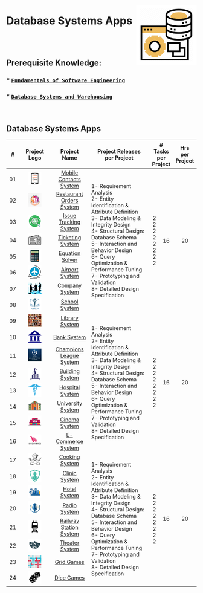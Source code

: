 <a href="/database-systems-apps/README.md"><img align="right" width="160" src="/logos/database-systems-apps.png"></img></a>

# Database Systems Apps

<br><br>

## Prerequisite Knowledge: 
### * [`Fundamentals of Software Engineering`](https://github.com/cs-MohamedAyman/Software-Engineering-Trainings/blob/master/fundamentals-of-software-engineering.md) 
### * [`Database Systems and Warehousing`](https://github.com/cs-MohamedAyman/Software-Engineering-Trainings/blob/master/database-systems-and-warehousing.md) 

<br>

## Database Systems Apps

<table>
    <thead>
        <tr>
<th width="30px">#</th>
<th width="170px">Project Logo</th>
<th width="150px">Project Name</th>
<th width="450px">Project Releases <br> per Project</th>
<th width="120px" colspan=2># Tasks <br> per Project</th>
<th width="30px">Hrs <br> per Project</th>
        </tr>
    </thead>
    <tbody>
        <tr>
<td align="center">01</td>
<td align="center"><a href="https://github.com/cs-MohamedAyman/Software-Engineering-Educational-Projects/blob/master/database-systems-apps/mobile-contacts-system/README.md">
<img width="50%" src="https://github.com/cs-MohamedAyman/Software-Engineering-Educational-Projects/blob/master/logos/mobile-contacts-system.png"></img></a></td>
<td align="center"><a href="https://github.com/cs-MohamedAyman/Software-Engineering-Educational-Projects/blob/master/database-systems-apps/mobile-contacts-system/README.md">Mobile Contacts System</a></td>
<td align="left" rowspan=8>
1- Requirement Analysis <br>
2- Entity Identification & Attribute Definition <br>
3- Data Modeling & Integrity Design <br>
4- Structural Design: Database Schema <br>
5- Interaction and Behavior Design <br>
6- Query Optimization & Performance Tuning <br>
7- Prototyping and Validation <br>
8- Detailed Design Specification <br>
</td>
<td align="center" rowspan=8>
2 <br>
2 <br>
2 <br>
2 <br>
2 <br>
2 <br>
2 <br>
2 <br>
</td>
<td align="center" rowspan=8>16</td>
<td align="center" rowspan=8>20</td>
        </tr>
        <tr>
<td align="center">02</td>
<td align="center"><a href="https://github.com/cs-MohamedAyman/Software-Engineering-Educational-Projects/blob/master/database-systems-apps/restaurant-orders-system/README.md">
<img width="50%" src="https://github.com/cs-MohamedAyman/Software-Engineering-Educational-Projects/blob/master/logos/restaurant-orders-system.png"></img></a></td>
<td align="center"><a href="https://github.com/cs-MohamedAyman/Software-Engineering-Educational-Projects/blob/master/database-systems-apps/restaurant-orders-system/README.md">Restaurant Orders System</a></td>
        </tr>
        <tr>
<td align="center">03</td>
<td align="center"><a href="https://github.com/cs-MohamedAyman/Software-Engineering-Educational-Projects/blob/master/database-systems-apps/issue-tracking-system/README.md">
<img width="50%" src="https://github.com/cs-MohamedAyman/Software-Engineering-Educational-Projects/blob/master/logos/issue-tracking-system.png"></img></a></td>
<td align="center"><a href="https://github.com/cs-MohamedAyman/Software-Engineering-Educational-Projects/blob/master/database-systems-apps/issue-tracking-system/README.md">Issue Tracking System</a></td>
        </tr>
        <tr>
<td align="center">04</td>
<td align="center"><a href="https://github.com/cs-MohamedAyman/Software-Engineering-Educational-Projects/blob/master/database-systems-apps/ticketing-system/README.md">
<img width="50%" src="https://github.com/cs-MohamedAyman/Software-Engineering-Educational-Projects/blob/master/logos/ticketing-system.png"></img></a></td>
<td align="center"><a href="https://github.com/cs-MohamedAyman/Software-Engineering-Educational-Projects/blob/master/database-systems-apps/ticketing-system/README.md">Ticketing System</a></td>
        </tr>
        <tr>
<td align="center">05</td>
<td align="center"><a href="https://github.com/cs-MohamedAyman/Software-Engineering-Educational-Projects/blob/master/database-systems-apps/equation-solver/README.md">
<img width="50%" src="https://github.com/cs-MohamedAyman/Software-Engineering-Educational-Projects/blob/master/logos/equation-solver.png"></img></a></td>
<td align="center"><a href="https://github.com/cs-MohamedAyman/Software-Engineering-Educational-Projects/blob/master/database-systems-apps/equation-solver/README.md">Equation Solver</a></td>
        <tr>
<td align="center">06</td>
<td align="center"><a href="https://github.com/cs-MohamedAyman/Software-Engineering-Educational-Projects/blob/master/database-systems-apps/airport-system/README.md">
<img width="50%" src="https://github.com/cs-MohamedAyman/Software-Engineering-Educational-Projects/blob/master/logos/airport-system.png"></img></a></td>
<td align="center"><a href="https://github.com/cs-MohamedAyman/Software-Engineering-Educational-Projects/blob/master/database-systems-apps/airport-system/README.md">Airport System</a></td>
        </tr>
        <tr>
<td align="center">07</td>
<td align="center"><a href="https://github.com/cs-MohamedAyman/Software-Engineering-Educational-Projects/blob/master/database-systems-apps/company-system/README.md">
<img width="50%" src="https://github.com/cs-MohamedAyman/Software-Engineering-Educational-Projects/blob/master/logos/company-system.png"></img></a></td>
<td align="center"><a href="https://github.com/cs-MohamedAyman/Software-Engineering-Educational-Projects/blob/master/database-systems-apps/company-system/README.md">Company System</a></td>
        </tr>
        <tr>
<td align="center">08</td>
<td align="center"><a href="https://github.com/cs-MohamedAyman/Software-Engineering-Educational-Projects/blob/master/database-systems-apps/school-system/README.md">
<img width="50%" src="https://github.com/cs-MohamedAyman/Software-Engineering-Educational-Projects/blob/master/logos/school-system.png"></img></a></td>
<td align="center"><a href="https://github.com/cs-MohamedAyman/Software-Engineering-Educational-Projects/blob/master/database-systems-apps/school-system/README.md">School System</a></td>
        </tr>
        <tr>
<td align="center">09</td>
<td align="center"><a href="https://github.com/cs-MohamedAyman/Software-Engineering-Educational-Projects/blob/master/database-systems-apps/library-system/README.md">
<img width="50%" src="https://github.com/cs-MohamedAyman/Software-Engineering-Educational-Projects/blob/master/logos/library-system.png"></img></a></td>
<td align="center"><a href="https://github.com/cs-MohamedAyman/Software-Engineering-Educational-Projects/blob/master/database-systems-apps/library-system/README.md">Library System</a></td>
<td align="left" rowspan=8>
1- Requirement Analysis <br>
2- Entity Identification & Attribute Definition <br>
3- Data Modeling & Integrity Design <br>
4- Structural Design: Database Schema <br>
5- Interaction and Behavior Design <br>
6- Query Optimization & Performance Tuning <br>
7- Prototyping and Validation <br>
8- Detailed Design Specification <br>
</td>
<td align="center" rowspan=8>
2 <br>
2 <br>
2 <br>
2 <br>
2 <br>
2 <br>
2 <br>
2 <br>
</td>
<td align="center" rowspan=8>16</td>
<td align="center" rowspan=8>20</td>
        </tr>
        <tr>
<td align="center">10</td>
<td align="center"><a href="https://github.com/cs-MohamedAyman/Software-Engineering-Educational-Projects/blob/master/database-systems-apps/bank-system/README.md">
<img width="50%" src="https://github.com/cs-MohamedAyman/Software-Engineering-Educational-Projects/blob/master/logos/bank-system.png"></img></a></td>
<td align="center"><a href="https://github.com/cs-MohamedAyman/Software-Engineering-Educational-Projects/blob/master/database-systems-apps/bank-system/README.md">Bank System</a></td>
        </tr>
        <tr>
<td align="center">11</td>
<td align="center"><a href="https://github.com/cs-MohamedAyman/Software-Engineering-Educational-Projects/blob/master/database-systems-apps/champions-league-system/README.md">
<img width="50%" src="https://github.com/cs-MohamedAyman/Software-Engineering-Educational-Projects/blob/master/logos/champions-league-system.png"></img></a></td>
<td align="center"><a href="https://github.com/cs-MohamedAyman/Software-Engineering-Educational-Projects/blob/master/database-systems-apps/champions-league-system/README.md">Champions League System</a></td>
        </tr>
        <tr>
<td align="center">12</td>
<td align="center"><a href="https://github.com/cs-MohamedAyman/Software-Engineering-Educational-Projects/blob/master/database-systems-apps/building-system/README.md">
<img width="50%" src="https://github.com/cs-MohamedAyman/Software-Engineering-Educational-Projects/blob/master/logos/building-system.png"></img></a></td>
<td align="center"><a href="https://github.com/cs-MohamedAyman/Software-Engineering-Educational-Projects/blob/master/database-systems-apps/building-system/README.md">Building System</a></td>
        </tr>
        <tr>
<td align="center">13</td>
<td align="center"><a href="https://github.com/cs-MohamedAyman/Software-Engineering-Educational-Projects/blob/master/database-systems-apps/hospital-system/README.md">
<img width="50%" src="https://github.com/cs-MohamedAyman/Software-Engineering-Educational-Projects/blob/master/logos/hospital-system.png"></img></a></td>
<td align="center"><a href="https://github.com/cs-MohamedAyman/Software-Engineering-Educational-Projects/blob/master/database-systems-apps/hospital-system/README.md">Hospital System</a></td>
        <tr>
<td align="center">14</td>
<td align="center"><a href="https://github.com/cs-MohamedAyman/Software-Engineering-Educational-Projects/blob/master/database-systems-apps/university-system/README.md">
<img width="50%" src="https://github.com/cs-MohamedAyman/Software-Engineering-Educational-Projects/blob/master/logos/university-system.png"></img></a></td>
<td align="center"><a href="https://github.com/cs-MohamedAyman/Software-Engineering-Educational-Projects/blob/master/database-systems-apps/university-system/README.md">University System</a></td>
        </tr>
        <tr>
<td align="center">15</td>
<td align="center"><a href="https://github.com/cs-MohamedAyman/Software-Engineering-Educational-Projects/blob/master/database-systems-apps/cinema-system/README.md">
<img width="50%" src="https://github.com/cs-MohamedAyman/Software-Engineering-Educational-Projects/blob/master/logos/cinema-system.png"></img></a></td>
<td align="center"><a href="https://github.com/cs-MohamedAyman/Software-Engineering-Educational-Projects/blob/master/database-systems-apps/cinema-system/README.md">Cinema System</a></td>
        </tr>
        <tr>
<td align="center">16</td>
<td align="center"><a href="https://github.com/cs-MohamedAyman/Software-Engineering-Educational-Projects/blob/master/database-systems-apps/e-commerce-system/README.md">
<img width="50%" src="https://github.com/cs-MohamedAyman/Software-Engineering-Educational-Projects/blob/master/logos/e-commerce-system.png"></img></a></td>
<td align="center"><a href="https://github.com/cs-MohamedAyman/Software-Engineering-Educational-Projects/blob/master/database-systems-apps/e-commerce-system/README.md">E-Commerce System</a></td>
        </tr>
        <tr>
<td align="center">17</td>
<td align="center"><a href="https://github.com/cs-MohamedAyman/Software-Engineering-Educational-Projects/blob/master/database-systems-apps/cooking-system/README.md">
<img width="50%" src="https://github.com/cs-MohamedAyman/Software-Engineering-Educational-Projects/blob/master/logos/cooking-system.png"></img></a></td>
<td align="center"><a href="https://github.com/cs-MohamedAyman/Software-Engineering-Educational-Projects/blob/master/database-systems-apps/cooking-system/README.md">Cooking System</a></td>
<td align="left" rowspan=8>
1- Requirement Analysis <br>
2- Entity Identification & Attribute Definition <br>
3- Data Modeling & Integrity Design <br>
4- Structural Design: Database Schema <br>
5- Interaction and Behavior Design <br>
6- Query Optimization & Performance Tuning <br>
7- Prototyping and Validation <br>
8- Detailed Design Specification <br>
</td>
<td align="center" rowspan=8>
2 <br>
2 <br>
2 <br>
2 <br>
2 <br>
2 <br>
2 <br>
2 <br>
</td>
<td align="center" rowspan=8>16</td>
<td align="center" rowspan=8>20</td>
        </tr>
        <tr>
<td align="center">18</td>
<td align="center"><a href="https://github.com/cs-MohamedAyman/Software-Engineering-Educational-Projects/blob/master/database-systems-apps/clinic-system/README.md">
<img width="50%" src="https://github.com/cs-MohamedAyman/Software-Engineering-Educational-Projects/blob/master/logos/clinic-system.png"></img></a></td>
<td align="center"><a href="https://github.com/cs-MohamedAyman/Software-Engineering-Educational-Projects/blob/master/database-systems-apps/clinic-system/README.md">Clinic System</a></td>
        </tr>
        <tr>
<td align="center">19</td>
<td align="center"><a href="https://github.com/cs-MohamedAyman/Software-Engineering-Educational-Projects/blob/master/database-systems-apps/hotel-system/README.md">
<img width="50%" src="https://github.com/cs-MohamedAyman/Software-Engineering-Educational-Projects/blob/master/logos/hotel-system.png"></img></a></td>
<td align="center"><a href="https://github.com/cs-MohamedAyman/Software-Engineering-Educational-Projects/blob/master/database-systems-apps/hotel-system/README.md">Hotel System</a></td>
        </tr>
        <tr>
<td align="center">20</td>
<td align="center"><a href="https://github.com/cs-MohamedAyman/Software-Engineering-Educational-Projects/blob/master/database-systems-apps/radio-system/README.md">
<img width="50%" src="https://github.com/cs-MohamedAyman/Software-Engineering-Educational-Projects/blob/master/logos/radio-system.png"></img></a></td>
<td align="center"><a href="https://github.com/cs-MohamedAyman/Software-Engineering-Educational-Projects/blob/master/database-systems-apps/radio-system/README.md">Radio System</a></td>
        </tr>
        <tr>
<td align="center">21</td>
<td align="center"><a href="https://github.com/cs-MohamedAyman/Software-Engineering-Educational-Projects/blob/master/database-systems-apps/railway-station-system/README.md">
<img width="50%" src="https://github.com/cs-MohamedAyman/Software-Engineering-Educational-Projects/blob/master/logos/railway-station-system.png"></img></a></td>
<td align="center"><a href="https://github.com/cs-MohamedAyman/Software-Engineering-Educational-Projects/blob/master/database-systems-apps/railway-station-system/README.md">Railway Station System</a></td>
        <tr>
<td align="center">22</td>
<td align="center"><a href="https://github.com/cs-MohamedAyman/Software-Engineering-Educational-Projects/blob/master/database-systems-apps/theater-system/README.md">
<img width="50%" src="https://github.com/cs-MohamedAyman/Software-Engineering-Educational-Projects/blob/master/logos/theater-system.png"></img></a></td>
<td align="center"><a href="https://github.com/cs-MohamedAyman/Software-Engineering-Educational-Projects/blob/master/database-systems-apps/theater-system/README.md">Theater System</a></td>
        </tr>
        <tr>
<td align="center">23</td>
<td align="center"><a href="https://github.com/cs-MohamedAyman/Software-Engineering-Educational-Projects/blob/master/database-systems-apps/grid-games/README.md">
<img width="50%" src="https://github.com/cs-MohamedAyman/Software-Engineering-Educational-Projects/blob/master/logos/grid-games.png"></img></a></td>
<td align="center"><a href="https://github.com/cs-MohamedAyman/Software-Engineering-Educational-Projects/blob/master/database-systems-apps/grid-games/README.md">Grid Games</a></td>
        </tr>
        <tr>
<td align="center">24</td>
<td align="center"><a href="https://github.com/cs-MohamedAyman/Software-Engineering-Educational-Projects/blob/master/database-systems-apps/dice-games/README.md">
<img width="50%" src="https://github.com/cs-MohamedAyman/Software-Engineering-Educational-Projects/blob/master/logos/dice-games.png"></img></a></td>
<td align="center"><a href="https://github.com/cs-MohamedAyman/Software-Engineering-Educational-Projects/blob/master/database-systems-apps/dice-games/README.md">Dice Games</a></td>
        </tr>
    </tbody>
</table>


